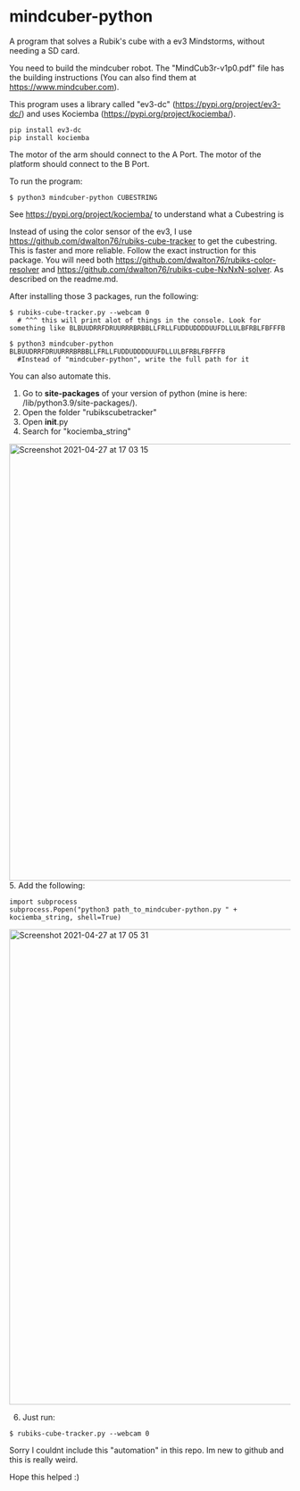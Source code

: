 # mindcuber-python
A program that solves a Rubik's cube with a ev3 Mindstorms, without needing a SD card.

You need to build the mindcuber robot. The "MindCub3r-v1p0.pdf" file has the building instructions (You can also find them  at https://www.mindcuber.com).

This program uses a library called "ev3-dc" (https://pypi.org/project/ev3-dc/) and uses Kociemba (https://pypi.org/project/kociemba/).

```
pip install ev3-dc
pip install kociemba
```

The motor of the arm should connect to the A Port.
The motor of the platform should connect to the B Port.

To run the program:
```
$ python3 mindcuber-python CUBESTRING
```

See https://pypi.org/project/kociemba/ to understand what a Cubestring is

Instead of using the color sensor of the ev3, I use https://github.com/dwalton76/rubiks-cube-tracker to get the cubestring. This is faster and more reliable.
Follow the exact instruction for this package. You will need both https://github.com/dwalton76/rubiks-color-resolver and https://github.com/dwalton76/rubiks-cube-NxNxN-solver. As described on the readme.md.

After installing those 3 packages, run the following:
```
$ rubiks-cube-tracker.py --webcam 0
  # ^^^ this will print alot of things in the console. Look for something like BLBUUDRRFDRUURRRBRBBLLFRLLFUDDUDDDDUUFDLLULBFRBLFBFFFB
  
$ python3 mindcuber-python BLBUUDRRFDRUURRRBRBBLLFRLLFUDDUDDDDUUFDLLULBFRBLFBFFFB
  #Instead of "mindcuber-python", write the full path for it
```

You can also automate this. 
1. Go to **site-packages** of your version of python (mine is here: /lib/python3.9/site-packages/).
2. Open the folder "rubikscubetracker"
3. Open __init__.py
4. Search for "kociemba_string"
<img width="783" alt="Screenshot 2021-04-27 at 17 03 15" src="https://user-images.githubusercontent.com/82064173/116274326-796d7f80-a77a-11eb-9296-4f65b016f07a.png">
5. Add the following:

```python3
import subprocess
subprocess.Popen("python3 path_to_mindcuber-python.py " + kociemba_string, shell=True)
```

<img width="852" alt="Screenshot 2021-04-27 at 17 05 31" src="https://user-images.githubusercontent.com/82064173/116274671-c81b1980-a77a-11eb-8cf1-6325ce6b7a07.png">

6. Just run:

```
$ rubiks-cube-tracker.py --webcam 0
```

Sorry I couldnt include this "automation" in this repo. Im new to github and this is really weird.

Hope this helped :)

